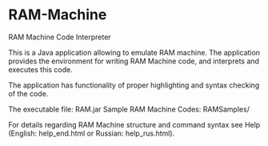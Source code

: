 # RAM-Machine
RAM Machine Code Interpreter

This is a Java application allowing to emulate RAM machine. The application provides the environment for writing RAM Machine code, and interprets and executes this code.

The application has functionality of proper highlighting and syntax checking of the code.

The executable file: RAM.jar
Sample RAM Machine Codes: RAMSamples/

For details regarding RAM Machine structure and command syntax see Help (English: help_end.html or Russian: help_rus.html).
